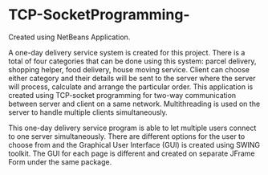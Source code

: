 # TCP-SocketProgramming-

Created using NetBeans Application. 

A one-day delivery service system is created for this project. There is a total of four categories that can be done using this system: parcel delivery, shopping helper, food delivery, house moving service. Client can choose either category and their details will be sent to the server where the server will process, calculate and arrange the particular order. This application is created using TCP-socket programming for two-way communication between server and client on a same network. Multithreading is used on the server to handle multiple clients simultaneously. 

This one-day delivery service program is able to let multiple users connect to one server simultaneously. There are different options for the user to choose from and the Graphical User Interface (GUI) is created using SWING toolkit. The GUI for each page is different and created on separate JFrame Form under the same package.
